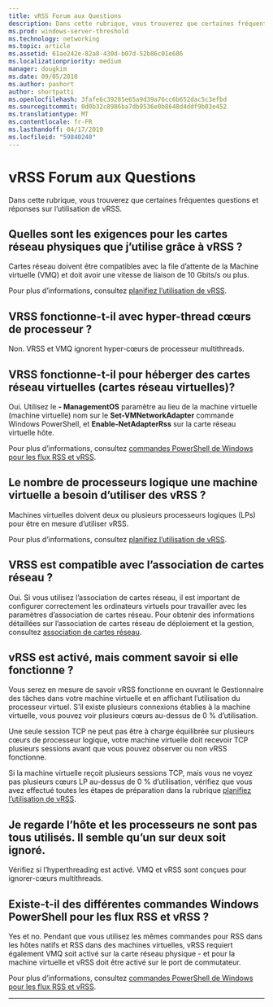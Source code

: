 ```yaml
---
title: vRSS Forum aux Questions
description: Dans cette rubrique, vous trouverez que certaines fréquentes questions et réponses sur l’utilisation de vRSS.
ms.prod: windows-server-threshold
ms.technology: networking
ms.topic: article
ms.assetid: 61ae242e-82a8-430d-b07d-52b86c01e686
ms.localizationpriority: medium
manager: dougkim
ms.date: 09/05/2018
ms.author: pashort
author: shortpatti
ms.openlocfilehash: 3fafe6c39285e65a9d39a76cc6b652dac5c3efbd
ms.sourcegitcommit: 0d0b32c8986ba7db9536e0b8648d4ddf9b03e452
ms.translationtype: MT
ms.contentlocale: fr-FR
ms.lasthandoff: 04/17/2019
ms.locfileid: "59840240"
---
```

# <a name="vrss-frequently-asked-questions"></a>vRSS Forum aux Questions

Dans cette rubrique, vous trouverez que certaines fréquentes questions et réponses sur l’utilisation de vRSS.

## <a name="what-are-the-requirements-for-the-physical-network-adapters-that-i-use-with-vrss"></a>Quelles sont les exigences pour les cartes réseau physiques que j’utilise grâce à vRSS ?

Cartes réseau doivent être compatibles avec la file d’attente de la Machine virtuelle \(VMQ\) et doit avoir une vitesse de liaison de 10 Gbits/s ou plus.

Pour plus d’informations, consultez [planifiez l’utilisation de vRSS](vrss-plan.md).

## <a name="does-vrss-work-with-hyper-threaded-processor-cores"></a>VRSS fonctionne-t-il avec hyper\-thread cœurs de processeur ?

Non. VRSS et VMQ ignorent hyper\-cœurs de processeur multithreads.

## <a name="does-vrss-work-for-host-virtual-nics-vnics"></a>VRSS fonctionne-t-il pour héberger des cartes réseau virtuelles \(cartes réseau virtuelles\)?

Oui. Utilisez le **- ManagementOS** paramètre au lieu de la machine virtuelle \(machine virtuelle\) nom sur le **Set-VMNetworkAdapter** commande Windows PowerShell, et  **Enable-NetAdapterRss** sur la carte réseau virtuelle hôte.

Pour plus d’informations, consultez [commandes PowerShell de Windows pour les flux RSS et vRSS](vrss-wps.md).

## <a name="how-many-logical-processors-does-a-vm-need-to-use-vrss"></a>Le nombre de processeurs logique une machine virtuelle a besoin d’utiliser des vRSS ?

Machines virtuelles doivent deux ou plusieurs processeurs logiques \(LPs\) pour être en mesure d’utiliser vRSS.

Pour plus d’informations, consultez [planifiez l’utilisation de vRSS](vrss-plan.md).

## <a name="is-vrss-compatible-with-nic-teaming"></a>VRSS est compatible avec l’association de cartes réseau ?

Oui. Si vous utilisez l’association de cartes réseau, il est important de configurer correctement les ordinateurs virtuels pour travailler avec les paramètres d’association de cartes réseau. Pour obtenir des informations détaillées sur l’association de cartes réseau de déploiement et la gestion, consultez [association de cartes réseau](https://docs.microsoft.com/windows-server/networking/technologies/nic-teaming/nic-teaming).

## <a name="vrss-is-enabled-but-how-do-i-know-if-it-is-working"></a>vRSS est activé, mais comment savoir si elle fonctionne ? 

Vous serez en mesure de savoir vRSS fonctionne en ouvrant le Gestionnaire des tâches dans votre machine virtuelle et en affichant l’utilisation du processeur virtuel. S’il existe plusieurs connexions établies à la machine virtuelle, vous pouvez voir plusieurs cœurs au-dessus de 0 % d’utilisation.

Une seule session TCP ne peut pas être à charge équilibrée sur plusieurs cœurs de processeur logique, votre machine virtuelle doit recevoir TCP plusieurs sessions avant que vous pouvez observer ou non vRSS fonctionne.

Si la machine virtuelle reçoit plusieurs sessions TCP, mais vous ne voyez pas plusieurs cœurs LP au-dessus de 0 % d’utilisation, vérifiez que vous avez effectué toutes les étapes de préparation dans la rubrique [planifiez l’utilisation de vRSS](vrss-plan.md).

## <a name="im-looking-at-the-host-and-not-all-of-the-processors-are-being-used-it-looks-like-every-other-one-is-being-skipped"></a>Je regarde l’hôte et les processeurs ne sont pas tous utilisés. Il semble qu’un sur deux soit ignoré.
  
Vérifiez si l’hyperthreading est activé. VMQ et vRSS sont conçues pour ignorer\-cœurs multithreads.

## <a name="are-there-different-windows-powershell-commands-for-rss-and-vrss"></a>Existe-t-il des différentes commandes Windows PowerShell pour les flux RSS et vRSS ?

Yes et no. Pendant que vous utilisez les mêmes commandes pour RSS dans les hôtes natifs et RSS dans des machines virtuelles, vRSS requiert également VMQ soit activé sur la carte réseau physique - et pour la machine virtuelle et vRSS doit être activé sur le port de commutateur.

Pour plus d’informations, consultez [commandes PowerShell de Windows pour les flux RSS et vRSS](vrss-wps.md).

---
